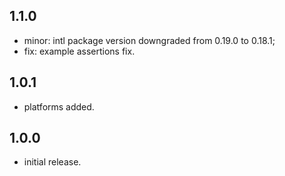 ## 1.1.0

- minor: intl package version downgraded from 0.19.0 to 0.18.1;
- fix: example assertions fix.

## 1.0.1

- platforms added.

## 1.0.0

- initial release.